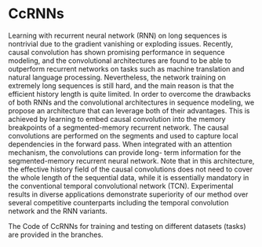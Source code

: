 # CcRNNs

Learning with recurrent neural network (RNN)
on long sequences is nontrivial due to the gradient vanishing or exploding issues. Recently, causal convolution has shown
promising performance in sequence modeling, and the convolutional architectures are found to be able to outperform
recurrent networks on tasks such as machine translation and natural language processing. Nevertheless, the network training
on extremely long sequences is still hard, and the main reason is that the efficient history length is quite limited. In order to
overcome the drawbacks of both RNNs and the convolutional architectures in sequence modeling, we propose an architecture
that can leverage both of their advantages. This is achieved by learning to embed causal convolution into the memory
breakpoints of a segmented-memory recurrent network. The causal convolutions are performed on the segments and used to
capture local dependencies in the forward pass. When integrated with an attention mechanism, the convolutions can provide long-
term information for the segmented-memory recurrent neural network. Note that in this architecture, the effective history field
of the causal convolutions does not need to cover the whole length of the sequential data, while it is essentially mandatory in
the conventional temporal convolutional network (TCN). Experimental results in diverse applications demonstrate superiority of
our method over several competitive counterparts including the temporal convolution network and the RNN variants. 

The Code of CcRNNs for training and testing on different datasets (tasks) are provided in the branches.
